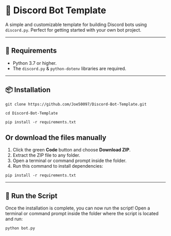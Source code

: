 # 🤖 Discord Bot Template

A simple and customizable template for building Discord bots using `discord.py`. Perfect for getting started with your own bot project.

---

## 🧰 Requirements

- Python 3.7 or higher.
- The `discord.py` & `python-dotenv` libraries are required.

---

## 📦 Installation

```
git clone https://github.com/Joe50097/Discord-Bot-Template.git
```
```
cd Discord-Bot-Template
```
```
pip install -r requirements.txt
```

## Or download the files manually

1. Click the green **Code** button and choose **Download ZIP**.
2. Extract the ZIP file to any folder.
3. Open a terminal or command prompt inside the folder.
4. Run this command to install dependencies:

```
pip install -r requirements.txt
```

---

## 🚀 Run the Script

Once the installation is complete, you can now run the script! Open a terminal or command prompt inside the folder where the script is located and run:

```
python bot.py
```
